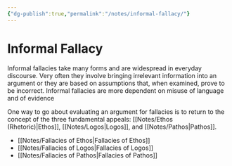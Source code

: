 ```yaml
---
{"dg-publish":true,"permalink":"/notes/informal-fallacy/"}
---
```



# Informal Fallacy

Informal fallacies take many forms and are widespread in everyday discourse. Very often they involve bringing irrelevant information into an argument or they are based on assumptions that, when examined, prove to be incorrect. Informal fallacies are more dependent on misuse of language and of evidence

One way to go about evaluating an argument for fallacies is to return to the concept of the three fundamental appeals: [[Notes/Ethos (Rhetoric)\|Ethos]], [[Notes/Logos\|Logos]], and [[Notes/Pathos\|Pathos]].

- [[Notes/Fallacies of Ethos\|Fallacies of Ethos]]
- [[Notes/Fallacies of Logos\|Fallacies of Logos]]
- [[Notes/Fallacies of Pathos\|Fallacies of Pathos]]

